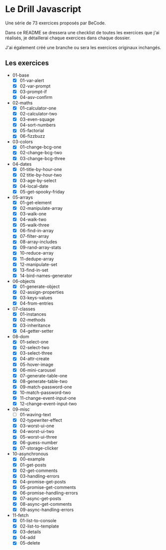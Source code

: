 # Le Drill Javascript
Une série de 73 exercices proposés par BeCode.

Dans ce README se dressera une checklist de toutes les exercices que j'ai réalisés, je détaillerai chaque exercices dans chaque dossier.

J'ai également créé une branche ou sera les exercices originaux inchangés.

## Les exercices
- 01-base
  - [x]  01-var-alert
  - [x]  02-var-prompt
  - [x]  03-prompt-if
  - [x]  04-asv-confirm
- 02-maths
  - [x] 01-calculator-one
  - [x] 02-calculator-two
  - [x] 03-even-squage
  - [x] 04-sort-numbers
  - [x] 05-factorial
  - [x] 06-fizzbuzz
- 03-colors
  - [x] 01-change-bcg-one
  - [x] 02-change-bcg-two
  - [x] 03-change-bcg-three
- 04-dates
  - [x] 01-title-by-hour-one
  - [x] 02 title-by-hour-two
  - [x] 03-age-by-select
  - [x] 04-local-date
  - [x] 05-get-spooky-friday
- 05-arrays
  - [x] 01-get-element  
  - [x] 02-manipulate-array
  - [x] 03-walk-one
  - [x] 04-walk-two
  - [x] 05-walk-three
  - [x] 06-find-in-array
  - [x] 07-filter-array
  - [x] 08-array-includes
  - [x] 09-rand-array-stats
  - [x] 10-reduce-array
  - [x] 11-dedupe-array
  - [x] 12-manipulate-set
  - [x] 13-find-in-set
  - [x] 14-bird-names-generator
- 06-objects
  - [x] 01-generate-object
  - [x] 02-assign-properties
  - [x] 03-keys-values
  - [x] 04-from-entries
- 07-classes
  - [x] 01-instances
  - [x] 02-methods
  - [x] 03-inheritance
  - [x] 04-getter-setter
- 08-dom
  - [x] 01-select-one
  - [x] 02-select-two
  - [x] 03-select-three
  - [x] 04-attr-create
  - [x] 05-hover-image
  - [x] 06-mini-carousel
  - [x] 07-generate-table-one
  - [x] 08-generate-table-two
  - [x] 09-match-password-one
  - [x] 10-match-password-two
  - [x] 11-change-event-input-one
  - [x] 12-change-event-input-two
- 09-misc
  - [ ] 01-waving-text
  - [x] 02-typewriter-effect
  - [x] 03-worst-ui-one
  - [x] 04-worst-ui-two
  - [x] 05-worst-ui-three
  - [x] 06-guess-number
  - [x] 07-storage-clicker
- 10-asynchronous
  - [x] 00-example
  - [x] 01-get-posts
  - [x] 02-get-comments
  - [x] 03-handling-errors
  - [x] 04-promise-get-posts
  - [x] 05-promise-get-comments
  - [x] 06-promise-handling-errors
  - [x] 07-async-get-posts
  - [x] 08-async-get-comments
  - [x] 09-async-handling-errors
- 11-fetch
  - [x] 01-list-to-console
  - [x] 02-list-to-template
  - [x] 03-details
  - [x] 04-add
  - [x] 05-delete
